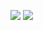 ![](https://github-readme-stats.vercel.app/api?username=simnalamburt&show_icons=true)
![](https://github-readme-stats.vercel.app/api/top-langs/?username=simnalamburt&langs_count=8&layout=compact)
